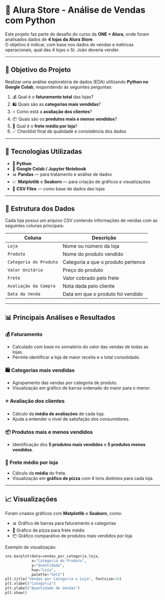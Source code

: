 # 🏬 Alura Store - Análise de Vendas com Python

Este projeto faz parte do desafio do curso da **ONE + Alura**, onde foram analisados dados de **4 lojas da Alura Store**.  
O objetivo é indicar, com base nos dados de vendas e métricas operacionais, qual das 4 lojas o Sr. João deveria vender.

---

## 🎯 Objetivo do Projeto

Realizar uma análise exploratória de dados (EDA) utilizando **Python no Google Colab**, respondendo às seguintes perguntas:

1. 💰 Qual é o **faturamento total** das lojas?  
2. 🛍️ Quais são as **categorias mais vendidas**?  
3. ⭐ Como está a **avaliação dos clientes**?  
4. 📦 Quais são os **produtos mais e menos vendidos**?  
5. 🚚 Qual é o **frete médio por loja**?  
6. ✅ Checklist final de qualidade e consistência dos dados  

---

## 🧠 Tecnologias Utilizadas

- 🐍 **Python**
- 📓 **Google Colab / Jupyter Notebook**
- 📊 **Pandas** — para tratamento e análise de dados  
- 📈 **Matplotlib** e **Seaborn** — para criação de gráficos e visualizações  
- 💾 **CSV Files** — como base de dados das lojas  

---

## 📂 Estrutura dos Dados

Cada loja possui um arquivo CSV contendo informações de vendas com as seguintes colunas principais:

| Coluna | Descrição |
|--------|------------|
| `Loja` | Nome ou número da loja |
| `Produto` | Nome do produto vendido |
| `Categoria do Produto` | Categoria a que o produto pertence |
| `Valor Unitário` | Preço do produto |
| `Frete` | Valor cobrado pelo frete |
| `Avaliação da Compra` | Nota dada pelo cliente |
| `Data da Venda` | Data em que o produto foi vendido |

---

## 📊 Principais Análises e Resultados

### 💰 Faturamento
- Calculado com base no somatório do valor das vendas de todas as lojas.
- Permite identificar a loja de maior receita e o total consolidado.

### 🛍️ Categorias mais vendidas
- Agrupamento das vendas por categoria de produto.
- Visualização em gráfico de barras ordenado do maior para o menor.

### ⭐ Avaliação dos clientes
- Cálculo da **média de avaliações** de cada loja.
- Ajuda a entender o nível de satisfação dos consumidores.

### 📦 Produtos mais e menos vendidos
- Identificação dos **5 produtos mais vendidos** e **5 produtos menos vendidos**.


### 🚚 Frete médio por loja
- Cálculo da **média** do frete.
- Visualização em **gráfico de pizza** com 4 tons distintos para cada loja.

---

## 📈 Visualizações

Foram criados gráficos com **Matplotlib** e **Seaborn**, como:

- 📊 Gráfico de barras para faturamento e categorias
- 🥧 Gráfico de pizza para frete médio
- 📦 Gráfico comparativo de produtos mais vendidos por loja

Exemplo de visualização:

```python
sns.barplot(data=vendas_por_categoria_loja, 
            x="Categoria do Produto", 
            y="Quantidade", 
            hue="Loja", 
            palette="Set2")
plt.title("Vendas por Categoria e Loja", fontsize=14)
plt.xlabel("Categoria")
plt.ylabel("Quantidade de Vendas")
plt.show()
